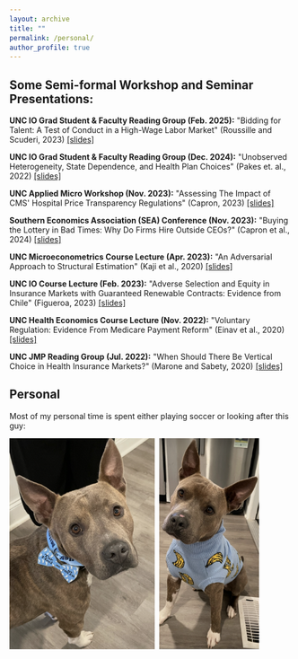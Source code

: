 ```yaml
---
layout: archive
title: ""
permalink: /personal/
author_profile: true
---
```


<h2><b>Some Semi-formal Workshop and Seminar Presentations:</b></h2>

**UNC IO Grad Student & Faculty Reading Group (Feb. 2025):** "Bidding for Talent: A Test of Conduct in a High-Wage Labor Market" (Roussille and Scuderi, 2023) [[slides]](/files/bidding_for_talent_pres.pdf)

**UNC IO Grad Student & Faculty Reading Group (Dec. 2024):** "Unobserved Heterogeneity, State Dependence, and Health Plan Choices" (Pakes et. al., 2022) [[slides]](/files/pakes_et_al_pres.pdf)

**UNC Applied Micro Workshop (Nov. 2023):** "Assessing The Impact of CMS' Hospital Price Transparency Regulations" (Capron, 2023) [[slides]](/files/price_transp_workshop1.pdf)

**Southern Economics Association (SEA) Conference (Nov. 2023):** "Buying the Lottery in Bad Times: Why Do Firms Hire Outside CEOs?" (Capron et al., 2024) [[slides]](/files/insider_ceos_seas.pdf)

**UNC Microeconometrics Course Lecture (Apr. 2023):** "An Adversarial Approach to Structural Estimation" (Kaji et al., 2020) [[slides]](/files/Adv_Est_Pres.pdf)

**UNC IO Course Lecture (Feb. 2023):** "Adverse Selection and Equity in Insurance Markets with Guaranteed Renewable Contracts: Evidence from Chile" (Figueroa, 2023) [[slides]](/files/adv_selection_chile_pres.pdf)

**UNC Health Economics Course Lecture (Nov. 2022):** "Voluntary Regulation: Evidence From Medicare Payment Reform" (Einav et al., 2020) [[slides]](/files/einav_et_al_pres.pdf)

**UNC JMP Reading Group (Jul. 2022):** "When Should There Be Vertical Choice in Health Insurance Markets?" (Marone and Sabety, 2020) [[slides]](/files/jmp_reading_grp1_pres.pdf)


<h2><b>Personal</b></h2>

Most of my personal time is spent either playing soccer or looking after this guy: 

<img src="/files/beau1.png" style="height: 376px; width: auto; display: inline-block;" alt=""> 
<img src="/files/beau2.png" style="height: 376px; width: auto; display: inline-block;" alt=""> 
<img src="/files/beau3.png" style="height: 376px; width: auto; display: inline-block;" alt=""> 


